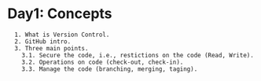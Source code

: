 # Day1: Concepts

      1. What is Version Control.
      2. GitHub intro.
      3. Three main points.
        3.1. Secure the code, i.e., restictions on the code (Read, Write).
        3.2. Operations on code (check-out, check-in).
        3.3. Manage the code (branching, merging, taging).
